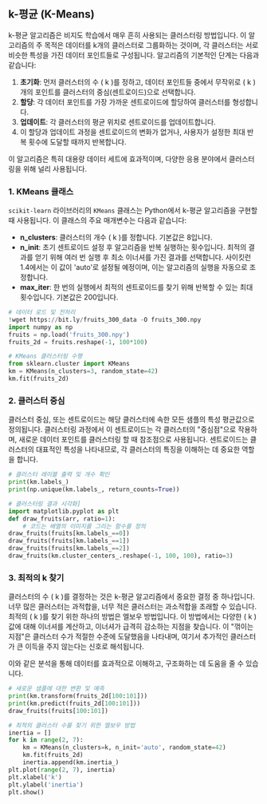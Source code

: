 ## k-평균 (K-Means)

k-평균 알고리즘은 비지도 학습에서 매우 흔히 사용되는 클러스터링 방법입니다. 이 알고리즘의 주 목적은 데이터를 k개의 클러스터로 그룹화하는 것이며, 각 클러스터는 서로 비슷한 특성을 가진 데이터 포인트들로 구성됩니다. 알고리즘의 기본적인 단계는 다음과 같습니다:

1. **초기화**: 먼저 클러스터의 수 \( k \)를 정하고, 데이터 포인트들 중에서 무작위로 \( k \)개의 포인트를 클러스터의 중심(센트로이드)으로 선택합니다.
2. **할당**: 각 데이터 포인트를 가장 가까운 센트로이드에 할당하여 클러스터를 형성합니다.
3. **업데이트**: 각 클러스터의 평균 위치로 센트로이드를 업데이트합니다.
4. 이 할당과 업데이트 과정을 센트로이드의 변화가 없거나, 사용자가 설정한 최대 반복 횟수에 도달할 때까지 반복합니다.

이 알고리즘은 특히 대용량 데이터 세트에 효과적이며, 다양한 응용 분야에서 클러스터링을 위해 널리 사용됩니다.

### 1. KMeans 클래스

`scikit-learn` 라이브러리의 `KMeans` 클래스는 Python에서 k-평균 알고리즘을 구현할 때 사용됩니다. 이 클래스의 주요 매개변수는 다음과 같습니다:

- **n_clusters**: 클러스터의 개수 \( k \)를 정합니다. 기본값은 8입니다.
- **n_init**: 초기 센트로이드 설정 후 알고리즘을 반복 실행하는 횟수입니다. 최적의 결과를 얻기 위해 여러 번 실행 후 최소 이너셔를 가진 결과를 선택합니다. 사이킷런 1.4에서는 이 값이 'auto'로 설정될 예정이며, 이는 알고리즘의 실행을 자동으로 조정합니다.
- **max_iter**: 한 번의 실행에서 최적의 센트로이드를 찾기 위해 반복할 수 있는 최대 횟수입니다. 기본값은 200입니다.

```python
# 데이터 로드 및 전처리
!wget https://bit.ly/fruits_300_data -O fruits_300.npy
import numpy as np
fruits = np.load('fruits_300.npy')
fruits_2d = fruits.reshape(-1, 100*100)

# KMeans 클러스터링 수행
from sklearn.cluster import KMeans
km = KMeans(n_clusters=3, random_state=42)
km.fit(fruits_2d)
```

### 2. 클러스터 중심

클러스터 중심, 또는 센트로이드는 해당 클러스터에 속한 모든 샘플의 특성 평균값으로 정의됩니다. 클러스터링 과정에서 이 센트로이드는 각 클러스터의 "중심점"으로 작용하며, 새로운 데이터 포인트를 클러스터링 할 때 참조점으로 사용됩니다. 센트로이드는 클러스터의 대표적인 특성을 나타내므로, 각 클러스터의 특징을 이해하는 데 중요한 역할을 합니다.

```python
# 클러스터 레이블 출력 및 개수 확인
print(km.labels_)
print(np.unique(km.labels_, return_counts=True))

# 클러스터링 결과 시각화]
import matplotlib.pyplot as plt
def draw_fruits(arr, ratio=1):
    # 코드는 배열의 이미지를 그리는 함수를 정의
draw_fruits(fruits[km.labels_==0])
draw_fruits(fruits[km.labels_==1])
draw_fruits(fruits[km.labels_==2])
draw_fruits(km.cluster_centers_.reshape(-1, 100, 100), ratio=3)
```

### 3. 최적의 k 찾기

클러스터의 수 \( k \)를 결정하는 것은 k-평균 알고리즘에서 중요한 결정 중 하나입니다. 너무 많은 클러스터는 과적합을, 너무 적은 클러스터는 과소적합을 초래할 수 있습니다. 최적의 \( k \)를 찾기 위한 하나의 방법은 엘보우 방법입니다. 이 방법에서는 다양한 \( k \)값에 대해 이너셔를 계산하고, 이너셔가 급격히 감소하는 지점을 찾습니다. 이 "꺾이는 지점"은 클러스터 수가 적절한 수준에 도달했음을 나타내며, 여기서 추가적인 클러스터가 큰 이득을 주지 않는다는 신호로 해석됩니다.

이와 같은 분석을 통해 데이터를 효과적으로 이해하고, 구조화하는 데 도움을 줄 수 있습니다.

```python
# 새로운 샘플에 대한 변환 및 예측
print(km.transform(fruits_2d[100:101]))
print(km.predict(fruits_2d[100:101]))
draw_fruits(fruits[100:101])

# 최적의 클러스터 수를 찾기 위한 엘보우 방법
inertia = []
for k in range(2, 7):
    km = KMeans(n_clusters=k, n_init='auto', random_state=42)
    km.fit(fruits_2d)
    inertia.append(km.inertia_)
plt.plot(range(2, 7), inertia)
plt.xlabel('k')
plt.ylabel('inertia')
plt.show()
```

